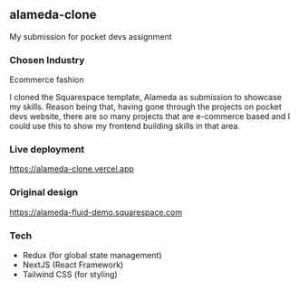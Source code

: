 ## alameda-clone

My submission for pocket devs assignment


### Chosen Industry

Ecommerce fashion

I cloned the Squarespace template, Alameda as submission to showcase my skills. Reason being that, having gone through the projects on pocket devs website, there are so many projects that are e-commerce based and I could use this to show my frontend building skills in that area.

### Live deployment

https://alameda-clone.vercel.app

### Original design

https://alameda-fluid-demo.squarespace.com


### Tech 

- Redux (for global state management)
- NextJS (React Framework)
- Tailwind CSS (for styling)


